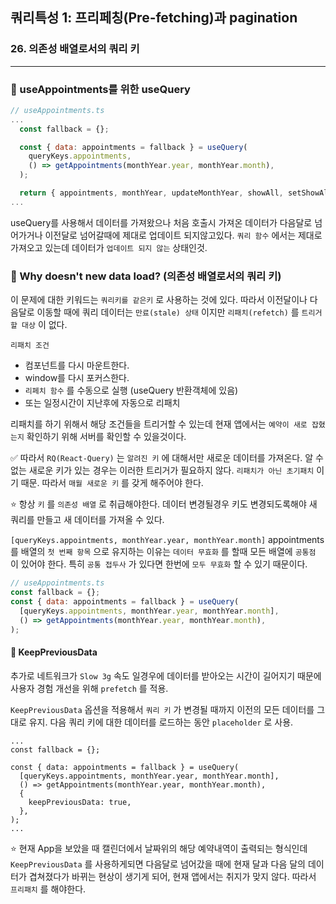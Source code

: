 ## 쿼리특성 1: 프리페칭(Pre-fetching)과 pagination
### 26. 의존성 배열로서의 쿼리 키
---------------------------------------------

### 📌 useAppointments를 위한 useQuery

```jsx
// useAppointments.ts
...
  const fallback = {};

  const { data: appointments = fallback } = useQuery(
    queryKeys.appointments,
    () => getAppointments(monthYear.year, monthYear.month),
  );

  return { appointments, monthYear, updateMonthYear, showAll, setShowAll };
...
```

useQuery를 사용해서 데이터를 가져왔으나 처음 호출시 가져온 데이터가 다음달로 넘어가거나 이전달로 넘어갈때에 제대로 업데이트 되지않고있다.
`쿼리 함수` 에서는 제대로 가져오고 있는데 데이터가 `업데이트 되지 않는` 상태인것.

### 📌 Why doesn't new data load? (의존성 배열로서의 쿼리 키)

이 문제에 대한 키워드는 `쿼리키를 같은키` 로 사용하는 것에 있다.
따라서 이전달이나 다음달로 이동할 때에 쿼리 데이터는 `만료(stale) 상태` 이지만 `리패치(refetch)` 를 `트리거할 대상` 이 없다. 

`리패치 조건`
- 컴포넌트를 다시 마운트한다.
- window를 다시 포커스한다.
- `리페치 함수` 를 수동으로 실행 (useQuery 반환객체에 있음)
- 또는 일정시간이 지난후에 자동으로 리패치

리패치를 하기 위해서 해당 조건들을 트리거할 수 있는데 현재 앱에서는 `예약이 새로 잡혔는지` 확인하기 위해 서버를 확인할 수 있을것이다.

✅ 따라서 `RQ(React-Query)` 는 `알려진 키` 에 대해서만 새로운 데이터를 가져온다. 알 수 없는 새로운 키가 있는 경우는 이러한 트리거가 필요하지 않다. `리패치가 아닌 초기패치` 이기 때문.
따라서 `매월 새로운 키` 를 갖게 해주어야 한다.

⭐️ 항상 `키` 를 `의존성 배열` 로 취급해야한다.
데이터 변경될경우 키도 변경되도록해야 새 쿼리를 만들고 새 데이터를 가져올 수 있다.

`[queryKeys.appointments, monthYear.year, monthYear.month]`
appointments를 배열의 `첫 번째 항목` 으로 유지하는 이유는 `데이터 무효화` 를 할때 모든 배열에 `공통점` 이 있어야 한다. 특히 `공통 접두사` 가 있다면 한번에 `모두 무효화` 할 수 있기 때문이다.

```jsx
// useAppointments.ts
const fallback = {};
const { data: appointments = fallback } = useQuery(
  [queryKeys.appointments, monthYear.year, monthYear.month],
  () => getAppointments(monthYear.year, monthYear.month),
);
```

#### 📍 KeepPreviousData

추가로 네트워크가 `Slow 3g` 속도 일경우에 데이터를 받아오는 시간이 길어지기 때문에 사용자 경험 개선을 위해 `prefetch` 를 적용.

`KeepPreviousData` 옵션을 적용해서 `쿼리 키` 가 변경될 때까지 이전의 모든 데이터를 그대로 유지. 다음 쿼리 키에 대한 데이터를 로드하는 동안 `placeholder` 로 사용.

```tsx
...
const fallback = {};

const { data: appointments = fallback } = useQuery(
  [queryKeys.appointments, monthYear.year, monthYear.month],
  () => getAppointments(monthYear.year, monthYear.month),
  {
    keepPreviousData: true,
  },
);
...
```

⭐️ 현재 App을 보았을 때 캘린더에서 날짜위의 해당 예약내역이 출력되는 형식인데 `KeepPreviousData` 를 사용하게되면 다음달로 넘어갔을 때에 현재 달과 다음 달의 데이터가 겹쳐졌다가 바뀌는 현상이 생기게 되어, 현재 앱에서는 취지가 맞지 않다. 따라서 `프리패치` 를 해야한다.